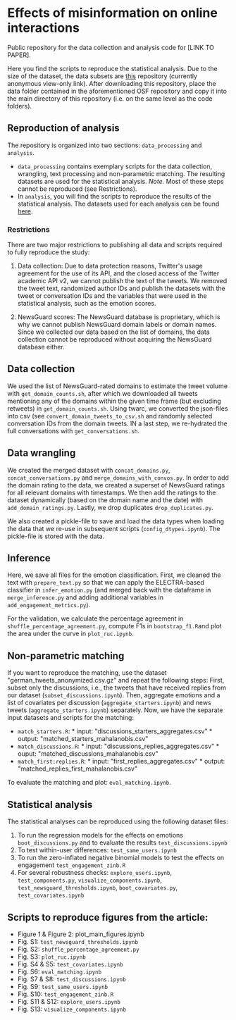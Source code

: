 # Effects of misinformation on online interactions

Public repository for the data collection and analysis code for [LINK TO PAPER]. 

Here you find the scripts to reproduce the statistical analysis. Due to the size of the dataset, the data subsets are [this](https://osf.io/ach37/?view_only=6cb92560a84f41a8954d5db2863e83e0) repository (currently anonymous view-only link). After downloading this repository, place the data folder contained in the aforementioned OSF repository and copy it into the main directory of this repository (i.e. on the same level as the code folders).

## Reproduction of analysis
The repository is organized into two sections: ``data_processing`` and ``analysis``. 

* ``data_processing`` contains exemplary scripts for the data collection, wrangling, text processing and non-parametric matching. The resulting datasets are used for the statistical analysis. _Note._ Most of these steps cannot be reproduced (see Restrictions).
* In ``analysis``, you will find the scripts to reproduce the results of the statistical analysis. The datasets used for each analysis can be found [here](https://osf.io/ach37/?view_only=6cb92560a84f41a8954d5db2863e83e0).

### Restrictions
There are two major restrictions to publishing all data and scripts required to fully reproduce the study: 

1. Data collection: Due to data protection reasons, Twitter's usage agreement for the use of its API, and the closed access of the Twitter academic API v2, we cannot publish the text of the tweets. We removed the tweet text, randomized author IDs and publish the datasets with the tweet or conversation IDs and the variables that were used in the statistical analysis, such as the emotion scores. 

2. NewsGuard scores: The NewsGuard database is proprietary, which is why we cannot publish NewsGuard domain labels or domain names. Since we collected our data based on the list of domains, the data collection cannot be reproduced without acquiring the NewsGuard database either.

## Data collection
We used the list of NewsGuard-rated domains to estimate the tweet volume with ``get_domain_counts.sh``, after which we downloaded all tweets mentioning any of the domains within the given time frame (but excluding retweets) in ``get_domain_counts.sh``. Using twarc, we converted the json-files into csv (see ``convert_domain_tweets_to_csv.sh`` and randomly selected conversation IDs from the domain tweets. IN a last step, we re-hydrated the full conversations with ``get_conversations.sh``. 

## Data wrangling
We created the merged dataset with ``concat_domains.py``, ``concat_conversations.py`` and ``merge_domains_with_convos.py``. In order to add the domain rating to the data, we created a superset of NewsGuard ratings for all relevant domains with timestamps. We then add the ratings to the dataset dynamically (based on the domain name and the date) with ``add_domain_ratings.py``. Lastly, we drop duplicates ``drop_duplicates.py``. 

We also created a pickle-file to save and load the data types when loading the data that we re-use in subsequent scripts (``config_dtypes.ipynb``). The pickle-file is stored with the data. 

## Inference
Here, we save all files for the emotion classification. First, we cleaned the text with ``prepare_text.py`` so that we can apply the ELECTRA-based classifier in ``infer_emotion.py`` (and merged back with the dataframe in ``merge_inference.py`` and adding additional variables in ``add_engagement_metrics.py``).

For the validation, we calculate the percentage agreement in ``shuffle_percentage_agreement.py``, compute F1s in ``bootstrap_f1.R``and plot the area under the curve in ``plot_ruc.ipynb``. 

## Non-parametric matching
If you want to reproduce the matching, use the dataset "german_tweets_anonymized.csv.gz" and repeat the following steps:
First, subset only the discussions, i.e., the tweets that have received replies from our dataset (``subset_discussions.ipynb``). Then, aggregate emotions and a list of covariates per discussion (``aggregate_starters.ipynb``) and news tweets (``aggregate_starters.ipynb``) separately. Now, we have the separate input datasets and scripts for the matching: 

* ``match_starters.R``:
      * input: "discussions_starters_aggregates.csv"
      * output: "matched_starters_mahalanobis.csv"
* ``match_discussions.R``:
      * input: "discussions_replies_aggregates.csv"
      * ouput: "matched_discussions_mahalanobis.csv"
* ``match_first:replies.R``:
      * input: "first_replies_aggregates.csv"
      * output: "matched_replies_first_mahalanobis.csv"

To evaluate the matching and plot: ``eval_matching.ipynb``.

## Statistical analysis
The statistical analyses can be reproduced using the following dataset files: 
1. To run the regression models for the effects on emotions ``boot_discussions.py`` and to evaluate the results ``test_discussions.ipynb``
2. To test within-user differences: ``test_same_users.ipynb``
3. To run the zero-inflated negative binomial models to test the effects on engagement ``test_engagement_zinb.R`` 
4. For several robustness checks: ``explore_users.ipynb``, ``test_components.py``, ``visualize_components.ipynb``, ``test_newsguard_thresholds.ipynb``, ``boot_covariates.py``, ``test_covariates.ipynb``


## Scripts to reproduce figures from the article: 

* Figure 1 & Figure 2: plot_main_figures.ipynb
* Fig. S1: ``test_newsguard_thresholds.ipynb``
* Fig. S2: ``shuffle_percentage_agreement.py``
* Fig. S3: ``plot_ruc.ipynb``
* Fig. S4 & S5: ``test_covariates.ipynb``
* Fig. S6: ``eval_matching.ipynb``
* Fig. S7 & S8: ``test_discussions.ipynb``
* Fig. S9: ``test_same_users.ipynb``
* Fig. S10: ``test_engagement_zinb.R``
* Fig. S11 & S12: ``explore_users.ipynb``
* Fig. S13: ``visualize_components.ipynb``

